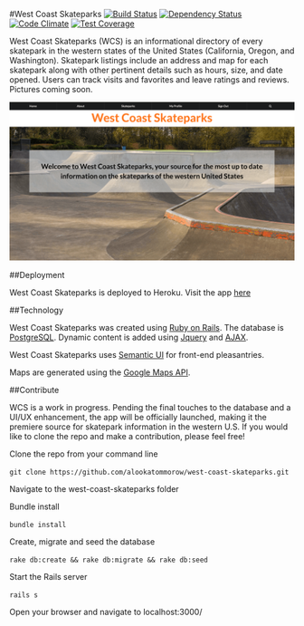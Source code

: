 #West Coast Skateparks
[![Build Status](https://travis-ci.org/alookatommorow/west-coast-skateparks.svg?branch=master)](https://travis-ci.org/alookatommorow/west-coast-skateparks)
[![Dependency Status](https://gemnasium.com/alookatommorow/west-coast-skateparks.svg)](https://gemnasium.com/alookatommorow/west-coast-skateparks)
[![Code Climate](https://codeclimate.com/github/alookatommorow/west-coast-skateparks/badges/gpa.svg)](https://codeclimate.com/github/alookatommorow/west-coast-skateparks)
[![Test Coverage](https://codeclimate.com/github/alookatommorow/west-coast-skateparks/badges/coverage.svg)](https://codeclimate.com/github/alookatommorow/west-coast-skateparks/coverage)

West Coast Skateparks (WCS) is an informational directory of every skatepark in the western states of the United States (California, Oregon, and Washington).  Skatepark listings include an address and map for each skatepark along with other pertinent details such as hours, size, and date opened.  Users can track visits and favorites and leave ratings and reviews.  Pictures coming soon.

![Screenshot](https://github.com/alookatommorow/west-coast-skateparks/blob/master/public/wcs.png)

##Deployment

West Coast Skateparks is deployed to Heroku. Visit the app [here](https://west-coast-skateparks.herokuapp.com/)

##Technology

West Coast Skateparks was created using [Ruby on Rails](rubyonrails.org).  The database is [PostgreSQL](http://www.postgresql.org/). Dynamic content is added using [Jquery](https://jquery.com/) and [AJAX](http://api.jquery.com/jquery.ajax/).

West Coast Skateparks uses [Semantic UI](http://semantic-ui.com/) for front-end pleasantries.

Maps are generated using the [Google Maps API](https://developers.google.com/maps/documentation/javascript/).

##Contribute

WCS is a work in progress.  Pending the final touches to the database and a UI/UX enhancement, the app will be officially launched, making it the premiere source for skatepark information in the western U.S.  If you would like to clone the repo and make a contribution, please feel free!

Clone the repo from your command line

`git clone https://github.com/alookatommorow/west-coast-skateparks.git`

Navigate to the west-coast-skateparks folder

Bundle install

`bundle install`

Create, migrate and seed the database

`rake db:create && rake db:migrate && rake db:seed`

Start the Rails server

`rails s`

Open your browser and navigate to localhost:3000/
